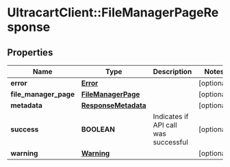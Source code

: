 # UltracartClient::FileManagerPageResponse

## Properties
Name | Type | Description | Notes
------------ | ------------- | ------------- | -------------
**error** | [**Error**](Error.md) |  | [optional] 
**file_manager_page** | [**FileManagerPage**](FileManagerPage.md) |  | [optional] 
**metadata** | [**ResponseMetadata**](ResponseMetadata.md) |  | [optional] 
**success** | **BOOLEAN** | Indicates if API call was successful | [optional] 
**warning** | [**Warning**](Warning.md) |  | [optional] 


